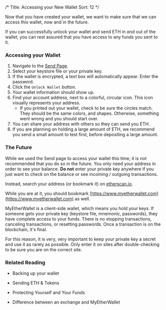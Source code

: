 /*
Title: Accessing your New Wallet
Sort: 12
*/

Now that you have created your wallet, we want to make sure that we can access this wallet, now and in the future.

If you can successfully unlock your wallet and send ETH in *and* out of the wallet, you can rest assured that you have access to any funds you sent to it.

### Accessing your Wallet

1.  Navigate to the [Send Page](https://www.myetherwallet.com/#send-transaction).
1.  Select your keystore file or your private key.
1.  If the wallet is encrypted, a text box will automatically appear. Enter the password.
1.  Click the `Unlock Wallet` button.
1.  Your wallet information should show up.
1. Find your account address, next to a colorful, circular icon. This icon visually represents your address.
	*    If you printed out your wallet, check to be sure the circles match. They should be the same colors, and shapes. Otherwise, something went wrong and you should start over.
1. You can share your address with others so they can send you ETH.
1.  If you are planning on holding a large amount of ETH, we recommend you send a small amount to test first, before depositing a large amount. 

### The Future

While we used the Send page to access your wallet this time, it is not recommended that you do so in the future. You only need your address in order to see your balance. **Do not** enter your private key anywhere if you just want to check on the balance or see incoming / outgoing transactions.

Instead, search your address (or bookmark it) on [etherscan.io](https://etherscan.io).

While you are at it, you should bookmark [https://www.myetherwallet.com](https://www.myetherwallet.com) as well.

MyEtherWallet is a client-side wallet, which means you hold your keys. If someone gets your private key (keystore file, mnemonic, passwords), they have complete access to your funds. There is no stopping transactions, canceling transactions, or resetting passwords. Once a transaction is on the blockchain, it's final.

For this reason, it is very, very important to keep your private key a secret and use it as rarely as possible. Only enter it on sites after double-checking to be sure you are on the correct site.

### Related Reading

- Backing up your wallet

- Sending ETH & Tokens

- Protecting Yourself and Your Funds

- Difference between an exchange and MyEtherWallet





